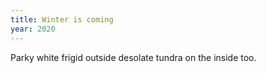 ```yaml
---
title: Winter is coming
year: 2020
---
```

Parky white frigid
outside desolate tundra
on the inside too.
